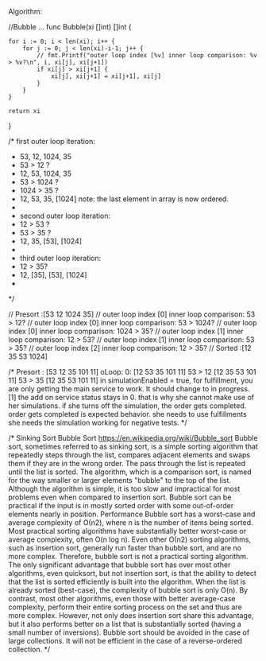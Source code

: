 
Algorithm: 

//Bubble ...
func Bubble(xi []int) []int {

	for i := 0; i < len(xi); i++ {
		for j := 0; j < len(xi)-i-1; j++ {
			// fmt.Printf("outer loop index [%v] inner loop comparison: %v > %v?\n", i, xi[j], xi[j+1])
			if xi[j] > xi[j+1] {
				xi[j], xi[j+1] = xi[j+1], xi[j]
			}
		}
	}

	return xi
}





/*	first outer loop iteration:
 *	53, 12, 1024, 35
 *	53 > 12 			?
 *	12, 53, 1024, 35
 *	53 > 1024			?
 *	1024 > 35			?
 *	12, 53, 35, [1024]		note: the last element in array is now ordered.
 *
 *	second outer loop iteration:
 *	12 > 53				?
 *	53 > 35				?
 *	12, 35, [53], [1024]
 *
 *	third outer loop iteration:
 *	12 > 35?
 *	12, [35], [53], [1024]
 *
 */

// Presort :[53 12 1024 35]
// outer loop index [0] inner loop comparison: 53 > 12?
// outer loop index [0] inner loop comparison: 53 > 1024?
// outer loop index [0] inner loop comparison: 1024 > 35?
// outer loop index [1] inner loop comparison: 12 > 53?
// outer loop index [1] inner loop comparison: 53 > 35?
// outer loop index [2] inner loop comparison: 12 > 35?
// Sorted  :[12 35 53 1024]




/*
	Presort :		[53 12 35 101 11]
					oLoop: 0:
					[12 53 35 101 11]	53 > 12
					[12 35 53 101 11]	53 > 35
					[12 35 53 101 11]
					in simulationEnabled = true, for fulfillment, you are only getting the main service to work. It should change to in progress. [1]
					the add on service status stays in 0.
					that is why she cannot make use of her simulations.
					if she turns off the simulation, the order gets completed.  order gets completed is expected behavior.
					she needs to use fulfillments she needs the simulation working for negative tests.
*/

/*
Sinking Sort
Bubble	Sort
https://en.wikipedia.org/wiki/Bubble_sort
Bubble sort, sometimes referred to as sinking sort,
is a simple sorting algorithm that repeatedly steps through the list,
compares adjacent elements and swaps them if they are in the wrong order.
The pass through the list is repeated until the list is sorted.
The algorithm, which is a comparison sort, is named for the way smaller or larger elements "bubble" to the top of the list.
Although the algorithm is simple, it is too slow and impractical for most problems even when compared to insertion sort.
Bubble sort can be practical if the input is in mostly sorted order with some out-of-order elements nearly in position.
Performance
Bubble sort has a worst-case and average complexity of О(n2), where n is the number of items being sorted.
Most practical sorting algorithms have substantially better worst-case or average complexity, often O(n log n).
Even other О(n2) sorting algorithms, such as insertion sort, generally run faster than bubble sort, and are no more complex.
Therefore, bubble sort is not a practical sorting algorithm.
The only significant advantage that bubble sort has over most other algorithms, even quicksort,
but not insertion sort, is that the ability to detect that the list is sorted efficiently is built into the algorithm.
When the list is already sorted (best-case), the complexity of bubble sort is only O(n).
By contrast, most other algorithms, even those with better average-case complexity,
perform their entire sorting process on the set and thus are more complex.
However, not only does insertion sort share this advantage,
but it also performs better on a list that is substantially sorted (having a small number of inversions).
Bubble sort should be avoided in the case of large collections. It will not be efficient in the case of a reverse-ordered collection.
*/
